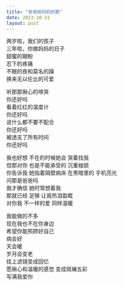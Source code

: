 ```yaml
---
title: "爸爸给妈妈的歌"
date: 2023-10-31
layout: post
---
```


两岁啦，我们的孩子  
三年啦，你做妈妈的日子  
甜蜜的期盼  
忍下的疼痛  
不眠的夜和莫名的躁  
换来无以伦比的可爱

听那那揪心的啼哭  
你还好吗  
看着红红的温度计  
你还好吗  
说什么都不要不配合  
你还好吗  
被透支了所有时间  
你还好吗

我也好想 不在的时候她会 哭着找我  
但那对你 也是不能承受的 沉重枷锁  
你告诉我 她指着隔壁病床 在黑暗里的 手机亮光  
问那是爸爸吗  
我才确信 她时常想着我  
那就已经 足够 让我热泪盈眶  
对你我 不一样的爱 同样温暖

我能做的不多  
现在我也不在你身边  
希望你能照顾好自己  
病会好  
天会暖  
岁月会变老  
挂上滤镜变成回忆  
愿揪心和温暖的感觉 变成斑斓五彩  
写满我爱你